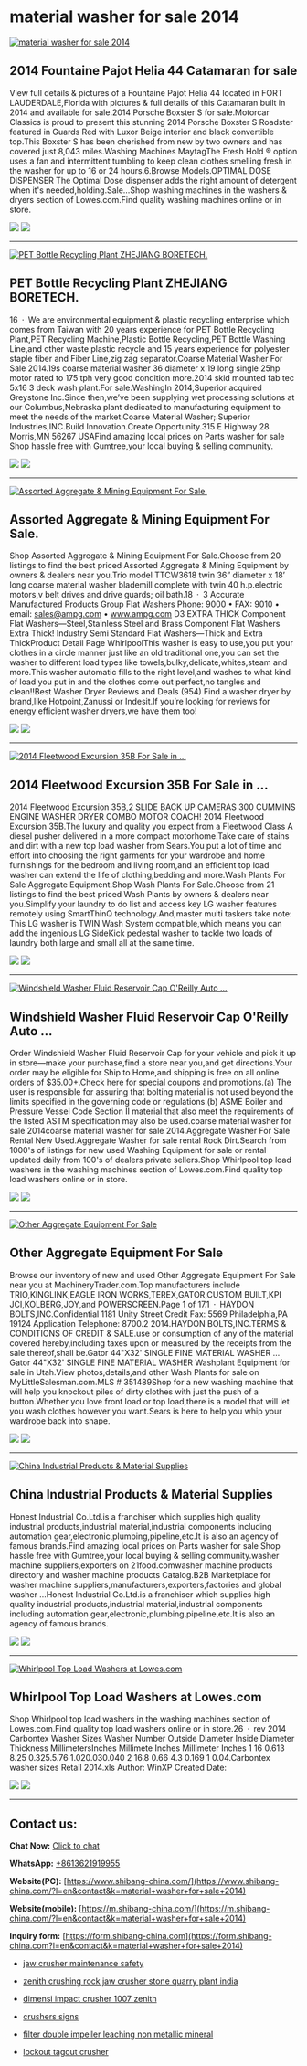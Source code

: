 # material washer for sale 2014

<a href="https://swt.shibang-china.com/?l=en&img&k=material+washer+for+sale+2014" target="_blank">![material washer for sale 2014](http://static.shibang-china.com/all-800x300/1155.jpg)</a>

## 2014 Fountaine Pajot Helia 44 Catamaran for sale
View full details &amp; pictures of a Fountaine Pajot Helia 44 located in FORT LAUDERDALE,Florida with pictures &amp; full details of this Catamaran built in 2014 and available for sale.2014 Porsche Boxster S for sale.Motorcar Classics is proud to present this stunning 2014 Porsche Boxster S Roadster featured in Guards Red with Luxor Beige interior and black convertible top.This Boxster S has been cherished from new by two owners and has covered just 8,043 miles.Washing Machines MaytagThe Fresh Hold &#174; option uses a fan and intermittent tumbling to keep clean clothes smelling fresh in the washer for up to 16 or 24 hours.6.Browse Models.OPTIMAL DOSE DISPENSER The Optimal Dose dispenser adds the right amount of detergent when it's needed,holding.Sale…Shop washing machines in the washers &amp; dryers section of Lowes.com.Find quality washing machines online or in store.


<a href="https://whatsapp.shibangsoft.com/WhatsApp.php" target="_blank" title="WhatsApp">![](http://static.shibang-china.com/icon/whatsapp.png)</a> <a href="https://swt.shibang-china.com/?l=en&icon&k=material+washer+for+sale+2014" target="_blank">![](http://static.shibang-china.com/icon/chat-en.png)</a>

---

<a href="https://swt.shibang-china.com/?l=en&img&k=material+washer+for+sale+2014" target="_blank">![PET Bottle Recycling Plant ZHEJIANG BORETECH.](http://static.shibang-china.com/all-800x300/797.jpg)</a>

## PET Bottle Recycling Plant ZHEJIANG BORETECH.
16&ensp;&#0183;&ensp;We are environmental equipment &amp; plastic recycling enterprise which comes from Taiwan with 20 years experience for PET Bottle Recycling Plant,PET Recycling Machine,Plastic Bottle Recycling,PET Bottle Washing Line,and other waste plastic recycle and 15 years experience for polyester staple fiber and Fiber Line,zig zag separator.Coarse Material Washer For Sale 2014.19s coarse material washer 36 diameter x 19 long single 25hp motor rated to 175 tph very good condition more.2014 skid mounted fab tec 5x16 3 deck wash plant.For sale.WashingIn 2014,Superior acquired Greystone Inc.Since then,we’ve been supplying wet processing solutions at our Columbus,Nebraska plant dedicated to manufacturing equipment to meet the needs of the market.Coarse Material Washer;.Superior Industries,INC.Build Innovation.Create Opportunity.315 E Highway 28 Morris,MN 56267 USAFind amazing local prices on Parts washer for sale Shop hassle free with Gumtree,your local buying &amp; selling community.


<a href="https://whatsapp.shibangsoft.com/WhatsApp.php" target="_blank" title="WhatsApp">![](http://static.shibang-china.com/icon/whatsapp.png)</a> <a href="https://swt.shibang-china.com/?l=en&icon&k=material+washer+for+sale+2014" target="_blank">![](http://static.shibang-china.com/icon/chat-en.png)</a>

---

<a href="https://swt.shibang-china.com/?l=en&img&k=material+washer+for+sale+2014" target="_blank">![Assorted Aggregate &amp; Mining Equipment For Sale.](http://static.shibang-china.com/all-800x300/840.jpg)</a>

## Assorted Aggregate &amp; Mining Equipment For Sale.
Shop Assorted Aggregate &amp; Mining Equipment For Sale.Choose from 20 listings to find the best priced Assorted Aggregate &amp; Mining Equipment by owners &amp; dealers near you.Trio model TTCW3618 twin 36” diameter x 18’ long coarse material washer blademill complete with twin 40 h.p.electric motors,v belt drives and drive guards; oil bath.18&ensp;&#0183;&ensp;3 Accurate Manufactured Products Group Flat Washers Phone: 9000 • FAX: 9010 • email: sales@ampg.com • www.ampg.com D3 EXTRA THICK Component Flat Washers—Steel,Stainless Steel and Brass Component Flat Washers Extra Thick! Industry Semi Standard Flat Washers—Thick and Extra ThickProduct Detail Page WhirlpoolThis washer is easy to use,you put your clothes in a circle manner just like an old traditional one,you can set the washer to different load types like towels,bulky,delicate,whites,steam and more.This washer automatic fills to the right level,and washes to what kind of load you put in and the clothes come out perfect,no tangles and clean!!Best Washer Dryer Reviews and Deals (954) Find a washer dryer by brand,like Hotpoint,Zanussi or Indesit.If you’re looking for reviews for energy efficient washer dryers,we have them too!


<a href="https://whatsapp.shibangsoft.com/WhatsApp.php" target="_blank" title="WhatsApp">![](http://static.shibang-china.com/icon/whatsapp.png)</a> <a href="https://swt.shibang-china.com/?l=en&icon&k=material+washer+for+sale+2014" target="_blank">![](http://static.shibang-china.com/icon/chat-en.png)</a>

---

<a href="https://swt.shibang-china.com/?l=en&img&k=material+washer+for+sale+2014" target="_blank">![2014 Fleetwood Excursion 35B For Sale in …](http://static.shibang-china.com/all-800x300/1219.jpg)</a>

## 2014 Fleetwood Excursion 35B For Sale in …
2014 Fleetwood Excursion 35B,2 SLIDE BACK UP CAMERAS 300 CUMMINS ENGINE WASHER DRYER COMBO MOTOR COACH! 2014 Fleetwood Excursion 35B.The luxury and quality you expect from a Fleetwood Class A diesel pusher delivered in a more compact motorhome.Take care of stains and dirt with a new top load washer from Sears.You put a lot of time and effort into choosing the right garments for your wardrobe and home furnishings for the bedroom and living room,and an efficient top load washer can extend the life of clothing,bedding and more.Wash Plants For Sale Aggregate Equipment.Shop Wash Plants For Sale.Choose from 21 listings to find the best priced Wash Plants by owners &amp; dealers near you.Simplify your laundry to do list and access key LG washer features remotely using SmartThinQ technology.And,master multi taskers take note: This LG washer is TWIN Wash System compatible,which means you can add the ingenious LG SideKick pedestal washer to tackle two loads of laundry both large and small all at the same time.


<a href="https://whatsapp.shibangsoft.com/WhatsApp.php" target="_blank" title="WhatsApp">![](http://static.shibang-china.com/icon/whatsapp.png)</a> <a href="https://swt.shibang-china.com/?l=en&icon&k=material+washer+for+sale+2014" target="_blank">![](http://static.shibang-china.com/icon/chat-en.png)</a>

---

<a href="https://swt.shibang-china.com/?l=en&img&k=material+washer+for+sale+2014" target="_blank">![Windshield Washer Fluid Reservoir Cap O'Reilly Auto …](http://static.shibang-china.com/all-800x300/575.jpg)</a>

## Windshield Washer Fluid Reservoir Cap O'Reilly Auto …
Order Windshield Washer Fluid Reservoir Cap for your vehicle and pick it up in store—make your purchase,find a store near you,and get directions.Your order may be eligible for Ship to Home,and shipping is free on all online orders of $35.00+.Check here for special coupons and promotions.(a) The user is responsible for assuring that bolting material is not used beyond the limits specified in the governing code or regulations.(b) ASME Boiler and Pressure Vessel Code Section II material that also meet the requirements of the listed ASTM specification may also be used.coarse material washer for sale 2014coarse material washer for sale 2014.Aggregate Washer For Sale Rental New Used.Aggregate Washer for sale rental Rock Dirt.Search from 1000's of listings for new used Washing Equipment for sale or rental updated daily from 100's of dealers private sellers.Shop Whirlpool top load washers in the washing machines section of Lowes.com.Find quality top load washers online or in store.


<a href="https://whatsapp.shibangsoft.com/WhatsApp.php" target="_blank" title="WhatsApp">![](http://static.shibang-china.com/icon/whatsapp.png)</a> <a href="https://swt.shibang-china.com/?l=en&icon&k=material+washer+for+sale+2014" target="_blank">![](http://static.shibang-china.com/icon/chat-en.png)</a>

---

<a href="https://swt.shibang-china.com/?l=en&img&k=material+washer+for+sale+2014" target="_blank">![Other Aggregate Equipment For Sale](http://static.shibang-china.com/all-800x300/175.jpg)</a>

## Other Aggregate Equipment For Sale
Browse our inventory of new and used Other Aggregate Equipment For Sale near you at MachineryTrader.com.Top manufacturers include TRIO,KINGLINK,EAGLE IRON WORKS,TEREX,GATOR,CUSTOM BUILT,KPI JCI,KOLBERG,JOY,and POWERSCREEN.Page 1 of 17.1&ensp;&#0183;&ensp;HAYDON BOLTS,INC.Confidential 1181 Unity Street Credit Fax: 5569 Philadelphia,PA 19124 Application Telephone: 8700.2 2014.HAYDON BOLTS,INC.TERMS &amp; CONDITIONS OF CREDIT &amp; SALE.use or consumption of any of the material covered hereby,including taxes upon or measured by the receipts from the sale thereof,shall be.Gator 44&quot;X32' SINGLE FINE MATERIAL WASHER …Gator 44&quot;X32' SINGLE FINE MATERIAL WASHER Washplant Equipment for sale in Utah.View photos,details,and other Wash Plants for sale on MyLittleSalesman.com.MLS # 351489Shop for a new washing machine that will help you knockout piles of dirty clothes with just the push of a button.Whether you love front load or top load,there is a model that will let you wash clothes however you want.Sears is here to help you whip your wardrobe back into shape.


<a href="https://whatsapp.shibangsoft.com/WhatsApp.php" target="_blank" title="WhatsApp">![](http://static.shibang-china.com/icon/whatsapp.png)</a> <a href="https://swt.shibang-china.com/?l=en&icon&k=material+washer+for+sale+2014" target="_blank">![](http://static.shibang-china.com/icon/chat-en.png)</a>

---

<a href="https://swt.shibang-china.com/?l=en&img&k=material+washer+for+sale+2014" target="_blank">![China Industrial Products &amp; Material Supplies](http://static.shibang-china.com/all-800x300/1375.jpg)</a>

## China Industrial Products &amp; Material Supplies
Honest Industrial Co.Ltd.is a franchiser which supplies high quality industrial products,industrial material,industrial components including automation gear,electronic,plumbing,pipeline,etc.It is also an agency of famous brands.Find amazing local prices on Parts washer for sale Shop hassle free with Gumtree,your local buying &amp; selling community.washer machine suppliers,exporters on 21food.comwasher machine products directory and washer machine products Catalog.B2B Marketplace for washer machine suppliers,manufacturers,exporters,factories and global washer …Honest Industrial Co.Ltd.is a franchiser which supplies high quality industrial products,industrial material,industrial components including automation gear,electronic,plumbing,pipeline,etc.It is also an agency of famous brands.


<a href="https://whatsapp.shibangsoft.com/WhatsApp.php" target="_blank" title="WhatsApp">![](http://static.shibang-china.com/icon/whatsapp.png)</a> <a href="https://swt.shibang-china.com/?l=en&icon&k=material+washer+for+sale+2014" target="_blank">![](http://static.shibang-china.com/icon/chat-en.png)</a>

---

<a href="https://swt.shibang-china.com/?l=en&img&k=material+washer+for+sale+2014" target="_blank">![Whirlpool Top Load Washers at Lowes.com](http://static.shibang-china.com/all-800x300/1293.jpg)</a>

## Whirlpool Top Load Washers at Lowes.com
Shop Whirlpool top load washers in the washing machines section of Lowes.com.Find quality top load washers online or in store.26&ensp;&#0183;&ensp;rev 2014 Carbontex Washer Sizes Washer Number Outside Diameter Inside Diameter Thickness MillimetersInches Millimete Inches Millimeter Inches 1 16 0.613 8.25 0.325.5.76 1.020.030.040 2 16.8 0.66 4.3 0.169 1 0.04.Carbontex washer sizes Retail 2014.xls Author: WinXP Created Date:

<a href="https://whatsapp.shibangsoft.com/WhatsApp.php" target="_blank" title="WhatsApp">![](http://static.shibang-china.com/icon/whatsapp.png)</a> <a href="https://swt.shibang-china.com/?l=en&icon&k=material+washer+for+sale+2014" target="_blank">![](http://static.shibang-china.com/icon/chat-en.png)</a>

---
## Contact us:

**Chat Now:** [Click to chat](https://swt.shibang-china.com?l=en&contact&k=material+washer+for+sale+2014)

**WhatsApp:**  [+8613621919955](https://whatsapp.shibangsoft.com/WhatsApp.php)

**Website(PC):** [https://www.shibang-china.com/](https://www.shibang-china.com/?l=en&contact&k=material+washer+for+sale+2014)

**Website(mobile):** [https://m.shibang-china.com/](https://m.shibang-china.com/?l=en&contact&k=material+washer+for+sale+2014)

**Inquiry form:** [https://form.shibang-china.com](https://form.shibang-china.com?l=en&contact&k=material+washer+for+sale+2014)

* [jaw crusher maintenance safety](../146/jaw%20crusher%20maintenance%20safety.md)

* [zenith crushing rock jaw crusher stone quarry plant india](../147/zenith%20crushing%20rock%20jaw%20crusher%20stone%20quarry%20plant%20india.md)

* [dimensi impact crusher 1007 zenith](../149/dimensi%20impact%20crusher%201007%20zenith.md)

* [crushers signs](../143/crushers%20signs.md)

* [filter double impeller leaching non metallic mineral](../143/filter%20double%20impeller%20leaching%20non%20metallic%20mineral.md)

* [lockout tagout crusher](../147/lockout%20tagout%20crusher.md)